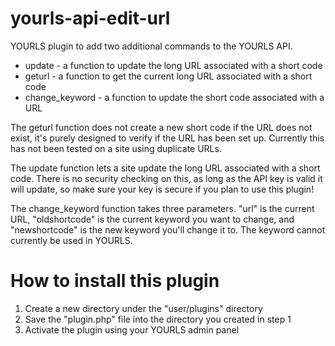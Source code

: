 yourls-api-edit-url
===================

YOURLS plugin to add two additional commands to the YOURLS API.
- update - a function to update the long URL associated with a short code
- geturl - a function to get the current long URL associated with a short code
- change_keyword - a function to update the short code associated with a URL

The geturl function does not create a new short code if the URL does not exist, it's purely designed to verify if the URL has been set up. Currently this has not been tested on a site using duplicate URLs.

The update function lets a site update the long URL associated with a short code. There is no security checking on this, as long as the API key is valid it will update, so make sure your key is secure if you plan to use this plugin!

The change_keyword function takes three parameters. "url" is the current URL, "oldshortcode" is the current keyword you want to change, and "newshortcode" is the new keyword you'll change it to. The keyword cannot currently be used in YOURLS.

How to install this plugin
==========================
1. Create a new directory under the "user/plugins" directory
2. Save the "plugin.php" file into the directory you created in step 1
3. Activate the plugin using your YOURLS admin panel 
